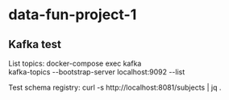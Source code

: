 # data-fun-project-1

## Kafka test
List topics:
docker-compose exec kafka \
  kafka-topics --bootstrap-server localhost:9092 --list

Test schema registry:
curl -s http://localhost:8081/subjects | jq .
